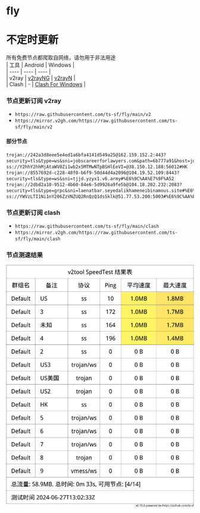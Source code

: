 # fly
# 不定时更新
所有免费节点都爬取自网络，请勿用于非法用途  
|  工具  | Android  | Windows  |  
|  ----  | ----   | ----  |  
| v2ray  | [v2rayNG](https://github.com/2dust/v2rayNG/releases) | [v2rayN](https://github.com/2dust/v2rayN/releases) |  
| Clash  | - | [Clash For Windows](https://github.com/2dust/clashN/releases) | 
  
### 节点更新订阅  v2ray
- `https://raw.githubusercontent.com/ts-sf/fly/main/v2`  
- `https://mirror.v2gh.com/https://raw.githubusercontent.com/ts-sf/fly/main/v2`  

#### 部分节点  
``` 
trojan://242a3d8eee5e4ed1a6bfa4141d549a25@162.159.152.2:443?security=tls&type=ws&sni=jobscareerforlawyers.com&path=6b777a91&host=jobscareerforlawyers.com#%E6%9C%AA%E7%9F%A5
ss://Y2hhY2hhMjAtaWV0Zi1wb2x5MTMwNTpBSHlEeVI=@38.150.12.188:56012#HK
trojan://8557692d-c228-48f0-b6f9-50d44d4a2096@104.19.52.109:8443?security=tls&type=ws&sni=tjjd.yzyx1.v6.army#%E6%9C%AA%E7%9F%A52
trojan://2dbd2a10-9512-4b60-84e6-5d9926a9fe5b@104.18.202.232:2083?security=tls&type=grpc&sni=laenatbar.seyedalikhameneibinamous.site#%E6%9C%AA%E7%9F%A53
ss://YWVzLTI1Ni1nY206ZzVNZUQ2RnQzQ1dsSklk@51.77.53.200:5003#%E6%9C%AA%E7%9F%A54%201.2MB%2Fs
```
### 节点更新订阅  clash
- `https://raw.githubusercontent.com/ts-sf/fly/main/clash`  
- `https://mirror.v2gh.com/https://raw.githubusercontent.com/ts-sf/fly/main/clash`  

### 节点测速结果
![image](traffic.png)
